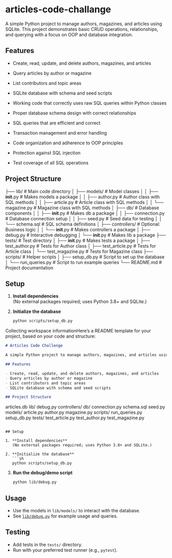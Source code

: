 # articles-code-challange

A simple Python project to manage authors, magazines, and articles using SQLite. This project demonstrates basic CRUD operations, relationships, and querying with a focus on OOP and database integration.

## Features

- Create, read, update, and delete authors, magazines, and articles
- Query articles by author or magazine
- List contributors and topic areas
- SQLite database with schema and seed scripts

- Working code that correctly uses raw SQL queries within Python classes
- Proper database schema design with correct relationships
- SQL queries that are efficient and correct
- Transaction management and error handling
- Code organization and adherence to OOP principles
- Protection against SQL injection
- Test coverage of all SQL operations

## Project Structure
├── lib/ # Main code directory
│ ├── models/ # Model classes
│ │ ├── __init__.py # Makes models a package
│ │ ├── author.py # Author class with SQL methods
│ │ ├── article.py # Article class with SQL methods
│ │ └── magazine.py # Magazine class with SQL methods
│ ├── db/ # Database components
│ │ ├── __init__.py # Makes db a package
│ │ ├── connection.py # Database connection setup
│ │ ├── seed.py # Seed data for testing
│ │ └── schema.sql # SQL schema definitions
│ ├── controllers/ # Optional: Business logic
│ │ └── __init__.py # Makes controllers a package
│ ├── debug.py # Interactive debugging
│ └── __init__.py # Makes lib a package
├── tests/ # Test directory
│ ├── __init__.py # Makes tests a package
│ ├── test_author.py # Tests for Author class
│ ├── test_article.py # Tests for Article class
│ └── test_magazine.py # Tests for Magazine class
├── scripts/ # Helper scripts
│ ├── setup_db.py # Script to set up the database
│ └── run_queries.py # Script to run example queries
└── README.md # Project documentation


## Setup

1. **Install dependencies**  
   (No external packages required; uses Python 3.8+ and SQLite.)

2. **Initialize the database**
   ```sh
   python scripts/setup_db.py

Collecting workspace informationHere’s a README template for your project, based on your code and structure:

```md
# Articles Code Challenge

A simple Python project to manage authors, magazines, and articles using SQLite. This project demonstrates basic CRUD operations, relationships, and querying with a focus on OOP and database integration.

## Features

- Create, read, update, and delete authors, magazines, and articles
- Query articles by author or magazine
- List contributors and topic areas
- SQLite database with schema and seed scripts

## Project Structure

```
articles.db
lib/
  debug.py
  controllers/
  db/
    connection.py
    schema.sql
    seed.py
  models/
    article.py
    author.py
    magazine.py
scripts/
  run_queries.py
  setup_db.py
tests/
  test_article.py
  test_author.py
  test_magazine.py
```

## Setup

1. **Install dependencies**  
   (No external packages required; uses Python 3.8+ and SQLite.)

2. **Initialize the database**
   ```sh
   python scripts/setup_db.py
   ```

3. **Run the debug/demo script**
   ```sh
   python lib/debug.py
   ```

## Usage

- Use the models in `lib/models/` to interact with the database.
- See [`lib/debug.py`](lib/debug.py) for example usage and queries.

## Testing

- Add tests in the `tests/` directory.
- Run with your preferred test runner (e.g., `pytest`).


